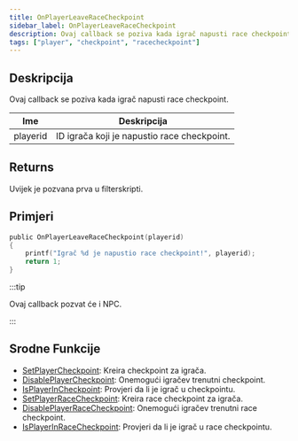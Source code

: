 ```yaml
---
title: OnPlayerLeaveRaceCheckpoint
sidebar_label: OnPlayerLeaveRaceCheckpoint
description: Ovaj callback se poziva kada igrač napusti race checkpoint.
tags: ["player", "checkpoint", "racecheckpoint"]
---
```


## Deskripcija

Ovaj callback se poziva kada igrač napusti race checkpoint.

| Ime      | Deskripcija                                 |
| -------- | ------------------------------------------- |
| playerid | ID igrača koji je napustio race checkpoint. |

## Returns

Uvijek je pozvana prva u filterskripti.

## Primjeri

```c
public OnPlayerLeaveRaceCheckpoint(playerid)
{
    printf("Igrač %d je napustio race checkpoint!", playerid);
    return 1;
}
```

:::tip

Ovaj callback pozvat će i NPC.

:::

## Srodne Funkcije

- [SetPlayerCheckpoint](../functions/SetPlayerCheckpoint): Kreira checkpoint za igrača.
- [DisablePlayerCheckpoint](../functions/DisablePlayerCheckpoint): Onemogući igračev trenutni checkpoint.
- [IsPlayerInCheckpoint](../functions/IsPlayerInCheckpoint): Provjeri da li je igrač u checkpointu.
- [SetPlayerRaceCheckpoint](../functions/SetPlayerRaceCheckpoint): Kreira race checkpoint za igrača.
- [DisablePlayerRaceCheckpoint](../functions/DisablePlayerRaceCheckpoint): Onemogući igračev trenutni race checkpoint.
- [IsPlayerInRaceCheckpoint](../functions/IsPlayerInRaceCheckpoint): Provjeri da li je igrač u race checkpointu.
